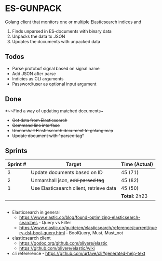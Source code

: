 # ES-GUNPACK

Golang client that monitors one or multiple Elasticsearch indices and
1. Finds unparsed in ES-documents with binary data
2. Unpacks the data to JSON
3. Updates the documents with unpacked data



## Todos
 
* Parse protobuf signal based on signal name
* Add JSON after parse
* Indicies as CLI arguments
* Password/user as optional input argument

## Done
*~~Find a way of updating matched documents~
* ~~Get data from Elasticsearch~~
* ~~Command line interface~~
* ~~Unmarshall Elasticsearch document to golang map~~
* ~~Update document with "parsed tag"~~


## Sprints
| Sprint # |                  Target                 |  Time (Actual)  |
|----------|-----------------------------------------|-----------------|
|        3 | Update documents based on ID            | 45 (71)         |
|        2 | Unmarshall json, ~~add parsed tag~~     | 45 (82)         |
|        1 | Use Elasticsearch client, retrieve data | 45 (50)         |
|          |                                         | **Total**: 2h23 |

##
* Elasticsearch in general
    - https://www.elastic.co/blog/found-optimizing-elasticsearch-searches - Query vs Filter
    - https://www.elastic.co/guide/en/elasticsearch/reference/current/query-dsl-bool-query.html - BoolQuery, Must, Must_not
* elasticsearch client
    - https://godoc.org/github.com/olivere/elastic
    - https://github.com/olivere/elastic/wiki
* cli refererence - https://github.com/urfave/cli#generated-help-text